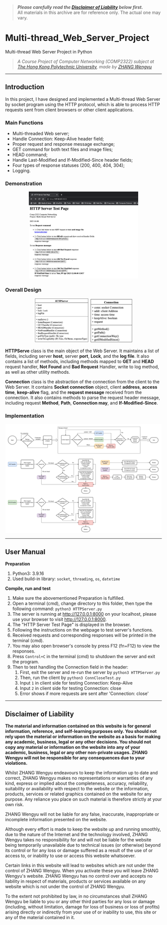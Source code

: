 > ***Please carefully read the [Disclaimer of Liability](#disclaimer-of-liability) below first.***  
> All materials in this archive are for reference only. The actual one may vary. 

# Multi-thread_Web_Server_Project
Multi-thread Web Server Project in Python

> *A Course Project of Computer Networking (COMP2322) subject at [The Hong Kong Polytechnic University](https://www.polyu.edu.hk/), made by [ZHANG Wengyu](https://github.com/zhangwengyu999)*

---

## Introduction

In this project, I have designed and implemented a Multi-thread Web Server by socket program using the HTTP protocol, which is able to process HTTP requests sent from client browsers or other client applications.

### Main Functions

- Multi-threaded Web server;
- Handle Connection: Keep-Alive header field;
- Proper request and response message exchange;
- GET command for both text files and image files;
- HEAD command;
- Handle Last-Modified and If-Modified-Since header fields;
- Four types of response statuses (200, 400, 404, 304);
- Logging.

### Demonstration

<center>
<div style="overflow: hidden;justify-content:space-around;">
    <div style="max-width: 70%;display: inline-block;"><img src="img/21.png"></div>
</div>
</center>

### Overall Design

<center>
<div style="overflow: hidden;justify-content:space-around;">
    <div style="max-width: 35%;display: inline-block;"><img src="img/1.png"></div>
    <div style="max-width: 27%;display: inline-block;"><img src="img/2.png"></div>
</div>
</center>

**HTTPServe** class is the main object of the Web Server. It maintains a list of fields, including server **host**, server **port**, **Lock**, and the **log file**. It also contains a list of methods, including methods mapped to **GET** and **HEAD** request handler, **Not Found** and **Bad Request** Handler, write to log method, as well as other utility methods.

**Connection** class is the abstraction of the connection from the client to the Web Server. It contains **Socket connection** object, client **address**, **access time**, **keep-alive** flag, and the **request message** received from the connection. It also contains methods to parse the request header message, including request **Method**, **Path**, **Connection may**, and **If-Modified-Since**.

### Implementation

<center>
<div style="overflow: hidden;justify-content:space-around;">
    <div style="max-width: 100%;display: inline-block;"><img src="img/7.png"></div>
</div>
</center>

---

## User Manual

**Preparation**
1. Python3: 3.9.16
2. Used build-in library: `socket`, `threading`, `os`, `datetime`

**Compile, run and test**
 1. Make sure the abovementioned Preparation is fulfilled.
 2. Open a terminal (cmd), change directory to this folder, then type the following command:
     `python3 HTTPServer.py`
 3. The server is running at http://127.0.0.1:8000 on your localhost, 
    please use your browser to visit http://127.0.0.1:8000.
 4. The "HTTP Server Test Page" is displayed in the browser.
 5. Following the instructions on the webpage to test server's functions.
 6. Received requests and corresponding responses will be printed in the terminal (cmd).
 7. You may also open browser's console by press F12 (fn+F12) to view the responses.
 8. Press `Control+C` in the terminal (cmd) to shutdown the server and exit the program.
 9. Then to test handling the Connection field in the header:
     1. First, exit the server and re-run the server by `python3 HTTPServer.py`
     2. Then, run the client by `python3 ConnCloseTest.py`              
     3. Input `1` in client side for testing Connection: Keep-Alive                      
     4. Input `2` in client side for testing Connection: close                           
     5. Error shows if more requests are sent after 'Connection: close'

---

## Disclaimer of Liability

**The material and information contained on this website is for general information, reference, and self-learning purposes only. You should not rely upon the material or information on the website as a basis for making any academic, business, legal or any other decisions. You should not copy any material or information on the website into any of your academic, business, legal or any other non-private usages. ZHANG Wengyu will not be responsible for any consequences due to your violations.**


Whilst ZHANG Wengyu endeavours to keep the information up to date and correct, ZHANG Wengyu makes no representations or warranties of any kind, express or implied about the completeness, accuracy, reliability, suitability or availability with respect to the website or the information, products, services or related graphics contained on the website for any purpose. Any reliance you place on such material is therefore strictly at your own risk.


ZHANG Wengyu will not be liable for any false, inaccurate, inappropriate or incomplete information presented on the website.


Although every effort is made to keep the website up and running smoothly, due to the nature of the Internet and the technology involved, ZHANG Wengyu takes no responsibility for and will not be liable for the website being temporarily unavailable due to technical issues (or otherwise) beyond its control or for any loss or damage suffered as a result of the use of or access to, or inability to use or access this website whatsoever.


Certain links in this website will lead to websites which are not under the control of ZHANG Wengyu. When you activate these you will leave ZHANG Wengyu's  website. ZHANG Wengyu has no control over and accepts no liability in respect of materials, products or services available on any website which is not under the control of ZHANG Wengyu.


To the extent not prohibited by law, in no circumstances shall ZHANG Wengyu be liable to you or any other third parties for any loss or damage (including, without limitation, damage for loss of business or loss of profits) arising directly or indirectly from your use of or inability to use, this site or any of the material contained in it.
